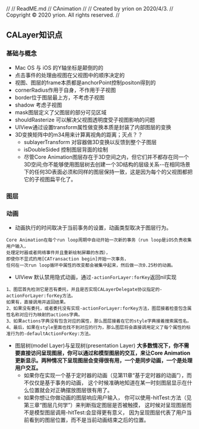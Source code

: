 //
//  ReadME.md
//  CAnimation
//
//  Created by yrion on 2020/4/3.
//  Copyright © 2020 yrion. All rights reserved.
//

## CALayer知识点

### 基础与概念
- Mac OS 与 iOS 的Y轴坐标是颠倒的的
- 点击事件的处理由视图在父视图中的顺序决定的
- 视图、图层的frame本质都是anchorPoint控制positon得到的
- cornerRadius作用于自身，不作用于子视图
- border位于图层最上方，不考虑子视图
- shadow 考虑子视图
- mask图层定义了父图层的部分可见区域
- shouldRasterize 可以解决父视图透明度受子视图影响的问题
- UIView通过设置transform属性做变换本质是封装了内部图层的变换
- 3D变换矩阵中的m34用来计算离视角的距离；灭点？？
    - sublayerTransform 对容器做3D变换以反馈到整个子图层
    - isDoubleSided 控制图层背面的绘制
    - 尽管Core Animation图层存在于3D空间之内，但它们并不都存在同一个3D空间;你不能够使用图层树去创建一个3D结构的层级关系--在相同场景下的任何3D表面必须和同样的图层保持一致，这是因为每个的父视图都把它的子视图扁平化了。
    
### 图层
    
### 动画
- 动画执行的时间取决于当前事务的设置，动画类型取决于图层行为。
```
Core Animation在每个run loop周期中自动开始一次新的事务（run loop是iOS负责收集用户输入，
处理定时器或者网络事件并且重新绘制屏幕的东西），
即使你不显式的用[CATransaction begin]开始一次事务，
任何在一次run loop循环中属性的改变都会被集中起来，然后做一次0.25秒的动画。
```
- UIView 默认禁用隐式动画，通过`-actionForLayer:forKey`返回nil实现
```
1、图层首先检测它是否有委托，并且是否实现CALayerDelegate协议指定的-actionForLayer:forKey方法。
如果有，直接调用并返回结果。
2、如果没有委托，或者委托没有实现-actionForLayer:forKey方法，图层接着检查包含属性名称对应行为映射的actions字典。
3、如果actions字典没有包含对应的属性，那么图层接着在它的style字典接着搜索属性名。
4、最后，如果在style里面也找不到对应的行为，那么图层将会直接调用定义了每个属性的标准行为的-defaultActionForKey:方法。
```
- 图层树(model Layer)与呈现树(presentation Layer)
**大多数情况下，你不需要直接访问呈现图层，你可以通过和模型图层的交互，来让Core Animation更新显示。两种情况下呈现图层会变得很有用，一个是同步动画，一个是处理用户交互。**
    - 如果你在实现一个基于定时器的动画（见第11章“基于定时器的动画”），而不仅仅是基于事务的动画，
    这个时候准确地知道在某一时刻图层显示在什么位置就会对正确摆放图层很有用了。
    - 如果你想让你做动画的图层响应用户输入，
    你可以使用-hitTest:方法（见第三章“图层几何学”）来判断指定图层是否被触摸，
    这时候对呈现图层而不是模型图层调用-hitTest:会显得更有意义，
    因为呈现图层代表了用户当前看到的图层位置，而不是当前动画结束之后的位置。


    

